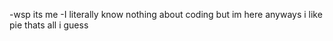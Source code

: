 -wsp its me
-I literally know nothing about coding but im here anyways
i like pie 
thats all i guess
